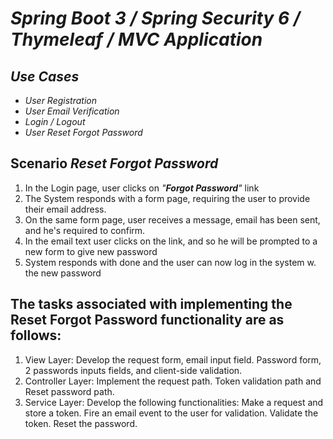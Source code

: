 # **_Spring Boot 3 / Spring Security 6 / Thymeleaf / MVC Application_**

## _Use Cases_
* _User Registration_
* _User Email Verification_
* _Login / Logout_
* _User Reset Forgot Password_

## Scenario _**_Reset Forgot Password_**_
1. In the Login page, user clicks on _"**Forgot Password**"_ link
2. The System responds with a form page, requiring the user to provide their email address.
3. On the same form page, user receives a message, email has been sent, and he's required to confirm.
4. In the email text user clicks on the link, and so he will be prompted to a new form to give new password
5. System responds with done and the user can now log in the system w. the new password

## The tasks associated with implementing the Reset Forgot Password functionality are as follows:
1. View Layer: Develop the request form, email input field. Password form, 2 passwords inputs fields, and client-side validation.
2. Controller Layer: Implement the request path. Token validation path and Reset password path.
3. Service Layer: Develop the following functionalities:
   Make a request and store a token.
   Fire an email event to the user for validation.
   Validate the token.
   Reset the password.




<!-- 

* task 3: Add the Security Configuration and Encode The User Password.
* task 4: Add the Page to display all users in the database.
* task 5: Implement the user login functionality. (Back and Front)
* task 6: Add the Email Verification Functionality.
* task 7: Add a Homepage and Menu to our application
* task 8: Add a Logout Functionality Configuration
* task 9: Add the Reset Forgot Password Functionality

* password reset scenario, the user send a request to reset the password
* the application create a token for the user and send an email link to check
* the user. The user click on the link.
* the application send a form to reset the password.

-->
